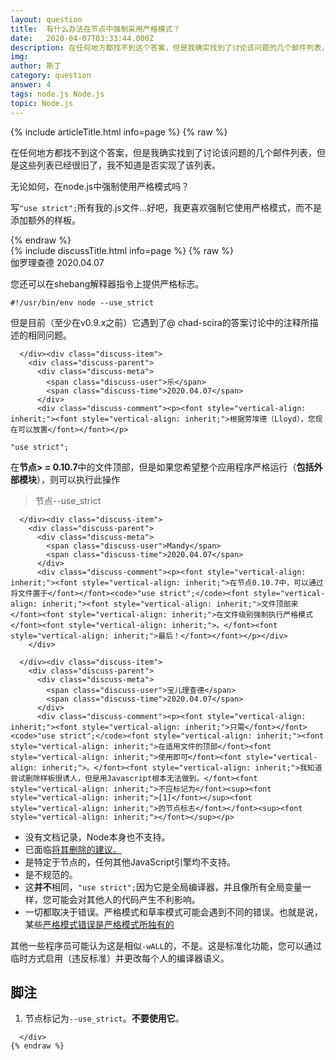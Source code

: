 ```yaml
---
layout: question
title:  有什么办法在节点中强制采用严格模式？
date:   2020-04-07T03:33:44.000Z
description: 在任何地方都找不到这个答案，但是我确实找到了讨论该问题的几个邮件列表，但是这些列表已经很旧了，我不知道是否实现了该列表。无论如何，在node.js中强...
img: 
author: 斯丁
category: question
answer: 4
tags: node.js Node.js
topic: Node.js
---
```

<div class="article-root">
  <div class="article">
    {% include articleTitle.html info=page %}
    {% raw %}
    <div class="article-content"><p><font style="vertical-align: inherit;"><font style="vertical-align: inherit;">在任何地方都找不到这个答案，但是我确实找到了讨论该问题的几个邮件列表，但是这些列表已经很旧了，我不知道是否实现了该列表。</font></font></p>

<p><font style="vertical-align: inherit;"><font style="vertical-align: inherit;">无论如何，在node.js中强制使用严格模式吗？</font></font></p>

<p><font style="vertical-align: inherit;"><font style="vertical-align: inherit;">写</font></font><code>"use strict";</code><font style="vertical-align: inherit;"><font style="vertical-align: inherit;">所有我的.js文件...好吧，我更喜欢强制它使用严格模式，而不是添加额外的样板。</font></font></p></div>
    {% endraw %}
  </div>

  <div class="discuss-wrapper">
    {% include discussTitle.html info=page %}
    {% raw %}
    <div class="discuss-item">
        <div class="discuss-parent">
          <div class="discuss-meta">
            <span class="discuss-user">伽罗理查德</span>
            <span class="discuss-time">2020.04.07</span>
          </div>
          <div class="discuss-comment"><p><font style="vertical-align: inherit;"><font style="vertical-align: inherit;">您还可以在shebang解释器指令上提供严格标志。 </font></font></p>

<pre><code>#!/usr/bin/env node --use_strict
</code></pre>

<p><font style="vertical-align: inherit;"><font style="vertical-align: inherit;">但是目前（至少在v0.9.x之前）它遇到了@ chad-scira的答案讨论中的注释所描述的相同问题。</font></font></p></div>
        </div>
        
      </div><div class="discuss-item">
        <div class="discuss-parent">
          <div class="discuss-meta">
            <span class="discuss-user">乐</span>
            <span class="discuss-time">2020.04.07</span>
          </div>
          <div class="discuss-comment"><p><font style="vertical-align: inherit;"><font style="vertical-align: inherit;">根据劳埃德（Lloyd），您现在可以放置</font></font></p>

<pre><code>"use strict";
</code></pre>

<p><font style="vertical-align: inherit;"><font style="vertical-align: inherit;">在</font></font><strong><font style="vertical-align: inherit;"><font style="vertical-align: inherit;">节点&gt; = 0.10.7</font></font></strong><font style="vertical-align: inherit;"><font style="vertical-align: inherit;">中的文件顶部</font><font style="vertical-align: inherit;">，但是如果您希望整个应用程序严格运行（</font></font><strong><font style="vertical-align: inherit;"><font style="vertical-align: inherit;">包括外部模块</font></font></strong><font style="vertical-align: inherit;"><font style="vertical-align: inherit;">），则可以执行此操作</font></font></p>

<blockquote>
  <p><font style="vertical-align: inherit;"><font style="vertical-align: inherit;">节点--use_strict</font></font></p>
</blockquote></div>
        </div>
        
      </div><div class="discuss-item">
        <div class="discuss-parent">
          <div class="discuss-meta">
            <span class="discuss-user">Mandy</span>
            <span class="discuss-time">2020.04.07</span>
          </div>
          <div class="discuss-comment"><p><font style="vertical-align: inherit;"><font style="vertical-align: inherit;">在节点0.10.7中，可以通过将文件置于</font></font><code>"use strict";</code><font style="vertical-align: inherit;"><font style="vertical-align: inherit;">文件顶部来</font><font style="vertical-align: inherit;">在文件级别强制执行严格模式</font><font style="vertical-align: inherit;">。</font><font style="vertical-align: inherit;">最后！</font></font></p></div>
        </div>
        
      </div><div class="discuss-item">
        <div class="discuss-parent">
          <div class="discuss-meta">
            <span class="discuss-user">宝儿理查德</span>
            <span class="discuss-time">2020.04.07</span>
          </div>
          <div class="discuss-comment"><p><font style="vertical-align: inherit;"><font style="vertical-align: inherit;">只需</font></font><code>"use strict";</code><font style="vertical-align: inherit;"><font style="vertical-align: inherit;">在适用文件的顶部</font><font style="vertical-align: inherit;">使用即可</font><font style="vertical-align: inherit;">。</font><font style="vertical-align: inherit;">我知道尝试删除样板很诱人，但是用Javascript根本无法做到。</font><font style="vertical-align: inherit;">不应标记为</font><sup><font style="vertical-align: inherit;">[1]</font></sup><font style="vertical-align: inherit;">的节点标志</font></font><sup><font style="vertical-align: inherit;"></font></sup></p>

<ul>
<li><font style="vertical-align: inherit;"><font style="vertical-align: inherit;">没有文档记录，Node本身也不支持。</font></font></li>
<li><font style="vertical-align: inherit;"><font style="vertical-align: inherit;">已面临</font></font><a href="https://github.com/nodejs/node/issues/6429" rel="noreferrer"><font style="vertical-align: inherit;"><font style="vertical-align: inherit;">将其删除的建议。</font></font></a></li>
<li><font style="vertical-align: inherit;"><font style="vertical-align: inherit;">是特定于节点的，任何其他JavaScript引擎均不支持。</font></font></li>
<li><font style="vertical-align: inherit;"><font style="vertical-align: inherit;">是不规范的。</font></font></li>
<li><font style="vertical-align: inherit;"><font style="vertical-align: inherit;">这</font></font><strong><font style="vertical-align: inherit;"><font style="vertical-align: inherit;">并不</font></font></strong><font style="vertical-align: inherit;"><font style="vertical-align: inherit;">相同，</font></font><code>"use strict";</code><font style="vertical-align: inherit;"><font style="vertical-align: inherit;">因为它是全局编译器，并且像所有全局变量一样，您可能会对其他人的代码产生不利影响。</font></font></li>
<li><font style="vertical-align: inherit;"><font style="vertical-align: inherit;">一切都取决于错误。</font><font style="vertical-align: inherit;">严格模式和草率模式可能会遇到不同的错误。</font><font style="vertical-align: inherit;">也就是说，某些</font></font><a href="https://bugzilla.mozilla.org/show_bug.cgi?id=1041128" rel="noreferrer"><font style="vertical-align: inherit;"><font style="vertical-align: inherit;">严格模式错误是严格模式所独有的</font></font></a></li>
</ul>

<p><font style="vertical-align: inherit;"><font style="vertical-align: inherit;">其他一些程序员可能认为这是相似</font></font><code>-wALL</code><font style="vertical-align: inherit;"><font style="vertical-align: inherit;">的，不是。</font><font style="vertical-align: inherit;">这是标准化功能，您可以通过临时方式启用（违反标准）并更改每个人的编译器语义。</font></font></p>

<h2><font style="vertical-align: inherit;"><font style="vertical-align: inherit;">脚注</font></font></h2>

<ol>
<li><font style="vertical-align: inherit;"><font style="vertical-align: inherit;">节点标记为</font></font><code>--use_strict</code><font style="vertical-align: inherit;"><font style="vertical-align: inherit;">。</font></font><strong><font style="vertical-align: inherit;"><font style="vertical-align: inherit;">不要使用它</font></font></strong><font style="vertical-align: inherit;"><font style="vertical-align: inherit;">。</font></font></li>
</ol></div>
        </div>
        
      </div>
    {% endraw %}
  </div>
<div>
